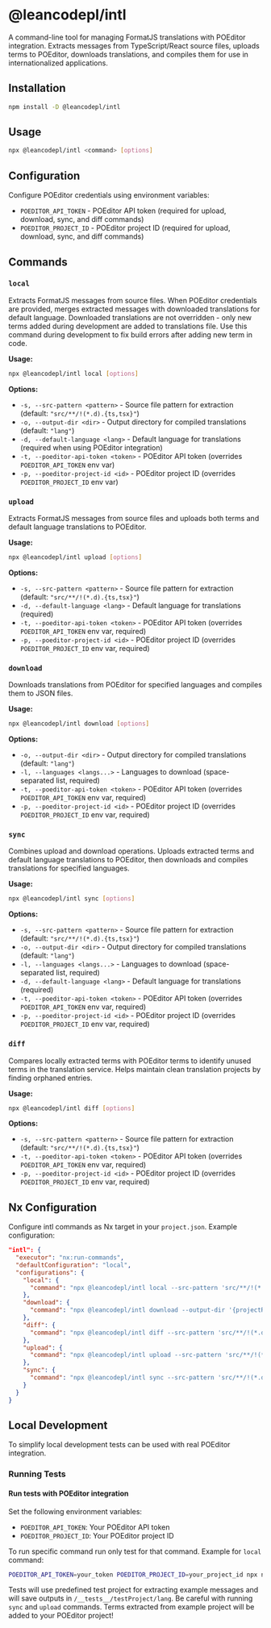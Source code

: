 # @leancodepl/intl

A command-line tool for managing FormatJS translations with POEditor integration. Extracts messages from TypeScript/React source files, uploads terms to POEditor, downloads translations, and compiles them for use in internationalized applications.

## Installation

```sh
npm install -D @leancodepl/intl
```

## Usage

```sh
npx @leancodepl/intl <command> [options]
```

## Configuration

Configure POEditor credentials using environment variables:

- `POEDITOR_API_TOKEN` - POEditor API token (required for upload, download, sync, and diff commands)
- `POEDITOR_PROJECT_ID` - POEditor project ID (required for upload, download, sync, and diff commands)

## Commands

### `local`

Extracts FormatJS messages from source files. When POEditor credentials are provided, merges extracted messages with downloaded translations for default language.
Downloaded translations are not overridden - only new terms added during development are added to translations file. 
Use this command during development to fix build errors after adding new term in code.

**Usage:**
```sh
npx @leancodepl/intl local [options]
```

**Options:**
- `-s, --src-pattern <pattern>` - Source file pattern for extraction (default: `"src/**/!(*.d).{ts,tsx}"`)
- `-o, --output-dir <dir>` - Output directory for compiled translations (default: `"lang"`)
- `-d, --default-language <lang>` - Default language for translations (required when using POEditor integration)
- `-t, --poeditor-api-token <token>` - POEditor API token (overrides `POEDITOR_API_TOKEN` env var)
- `-p, --poeditor-project-id <id>` - POEditor project ID (overrides `POEDITOR_PROJECT_ID` env var)



### `upload`

Extracts FormatJS messages from source files and uploads both terms and default language translations to POEditor.

**Usage:**
```sh
npx @leancodepl/intl upload [options]
```

**Options:**
- `-s, --src-pattern <pattern>` - Source file pattern for extraction (default: `"src/**/!(*.d).{ts,tsx}"`)
- `-d, --default-language <lang>` - Default language for translations (required)
- `-t, --poeditor-api-token <token>` - POEditor API token (overrides `POEDITOR_API_TOKEN` env var, required)
- `-p, --poeditor-project-id <id>` - POEditor project ID (overrides `POEDITOR_PROJECT_ID` env var, required)

### `download`

Downloads translations from POEditor for specified languages and compiles them to JSON files.

**Usage:**
```sh
npx @leancodepl/intl download [options]
```

**Options:**
- `-o, --output-dir <dir>` - Output directory for compiled translations (default: `"lang"`)
- `-l, --languages <langs...>` - Languages to download (space-separated list, required)
- `-t, --poeditor-api-token <token>` - POEditor API token (overrides `POEDITOR_API_TOKEN` env var, required)
- `-p, --poeditor-project-id <id>` - POEditor project ID (overrides `POEDITOR_PROJECT_ID` env var, required)

### `sync`

Combines upload and download operations. Uploads extracted terms and default language translations to POEditor, then downloads and compiles translations for specified languages.

**Usage:**
```sh
npx @leancodepl/intl sync [options]
```

**Options:**
- `-s, --src-pattern <pattern>` - Source file pattern for extraction (default: `"src/**/!(*.d).{ts,tsx}"`)
- `-o, --output-dir <dir>` - Output directory for compiled translations (default: `"lang"`)
- `-l, --languages <langs...>` - Languages to download (space-separated list, required)
- `-d, --default-language <lang>` - Default language for translations (required)
- `-t, --poeditor-api-token <token>` - POEditor API token (overrides `POEDITOR_API_TOKEN` env var, required)
- `-p, --poeditor-project-id <id>` - POEditor project ID (overrides `POEDITOR_PROJECT_ID` env var, required)

### `diff`

Compares locally extracted terms with POEditor terms to identify unused terms in the translation service. Helps maintain clean translation projects by finding orphaned entries.

**Usage:**
```sh
npx @leancodepl/intl diff [options]
```

**Options:**
- `-s, --src-pattern <pattern>` - Source file pattern for extraction (default: `"src/**/!(*.d).{ts,tsx}"`)
- `-t, --poeditor-api-token <token>` - POEditor API token (overrides `POEDITOR_API_TOKEN` env var, required)
- `-p, --poeditor-project-id <id>` - POEditor project ID (overrides `POEDITOR_PROJECT_ID` env var, required)

## Nx Configuration

Configure intl commands as Nx target in your `project.json`. Example configuration:

```json
"intl": {
  "executor": "nx:run-commands",
  "defaultConfiguration": "local",
  "configurations": {
    "local": {
      "command": "npx @leancodepl/intl local --src-pattern 'src/**/!(*.d).{ts,tsx}' --output-dir '{projectRoot}/lang' --default-language pl --poeditor-project-id 123456"
    },
    "download": {
      "command": "npx @leancodepl/intl download --output-dir '{projectRoot}/lang' --languages pl en --poeditor-project-id 123456"
    },
    "diff": {
      "command": "npx @leancodepl/intl diff --src-pattern 'src/**/!(*.d).{ts,tsx}' --poeditor-project-id 123456"
    },
    "upload": {
      "command": "npx @leancodepl/intl upload --src-pattern 'src/**/!(*.d).{ts,tsx}' --default-language pl --poeditor-project-id 123456"
    },
    "sync": {
      "command": "npx @leancodepl/intl sync --src-pattern 'src/**/!(*.d).{ts,tsx}' --output-dir '{projectRoot}/lang' --languages pl en --default-language pl --poeditor-project-id 123456"
    }
  }
}
```

## Local Development

To simplify local development tests can be used with real POEditor integration.

### Running Tests

#### Run tests with POEditor integration
Set the following environment variables:

- `POEDITOR_API_TOKEN`: Your POEditor API token
- `POEDITOR_PROJECT_ID`: Your POEditor project ID

To run specific command run only test for that command. Example for `local` command:

```bash
POEDITOR_API_TOKEN=your_token POEDITOR_PROJECT_ID=your_project_id npx nx test intl -- local.spec.ts
```

Tests will use predefined test project for extracting example messages and will save outputs in `/__tests__/testProject/lang`.
Be careful with running `sync` and `upload` commands. Terms extracted from example project will be added to your POEditor project!
